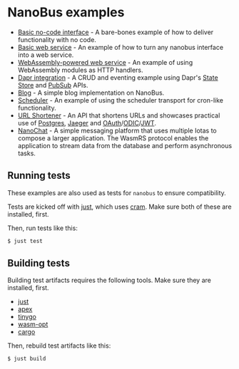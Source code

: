 # NanoBus examples

* [Basic no-code interface](./nocode-invocation/) - A bare-bones example of how to deliver functionality with no code.
* [Basic web service](./basic-web-service/) - An example of how to turn any nanobus interface into a web service.
* [WebAssembly-powered web service](./wasm-web-service/) - An example of using WebAssembly modules as HTTP handlers.
* [Dapr integration](./dapr) - A CRUD and eventing example using Dapr's [State Store](https://docs.dapr.io/developing-applications/building-blocks/state-management/state-management-overview/) and [PubSub](https://docs.dapr.io/developing-applications/building-blocks/pubsub/pubsub-overview/) APIs.
* [Blog](./blog/) - A simple blog implementation on NanoBus.
* [Scheduler](./scheduler/) - An example of using the scheduler transport for cron-like functionality.
* [URL Shortener](./urlshortener/) - An API that shortens URLs and showcases practical use of [Postgres](https://www.postgresql.org), [Jaeger](https://www.jaegertracing.io) and [OAuth](https://oauth.net)/[ODIC](https://openid.net/connect/)/[JWT](https://jwt.io).
* [NanoChat](./nanochat/) - A simple messaging platform that uses multiple Iotas to compose a larger application. The WasmRS protocol enables the application to stream data from the database and perform asynchronous tasks.

## Running tests

These examples are also used as tests for `nanobus` to ensure compatibility.

Tests are kicked off with [just](https://crates.io/crates/just), which uses [cram](https://github.com/myint/cram#installation).
Make sure both of these are installed, first.

Then, run tests like this:
```sh
$ just test
```

## Building tests

Building test artifacts requires the following tools. Make sure they are installed, first.
* [just](https://crates.io/crates/just)
* [apex](https://github.com/apexlang/apex#installation)
* [tinygo](https://tinygo.org/getting-started/install/)
* [wasm-opt](https://www.npmjs.com/package/wasm-opt)
* [cargo](https://doc.rust-lang.org/cargo/getting-started/installation.html)

Then, rebuild test artifacts like this:
```sh
$ just build
```

